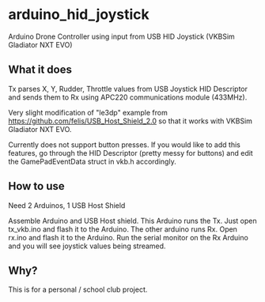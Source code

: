 # arduino_hid_joystick
Arduino Drone Controller using input from USB HID Joystick (VKBSim Gladiator NXT EVO)

## What it does
Tx parses X, Y, Rudder, Throttle values from USB Joystick HID Descriptor and sends them to Rx using APC220 communications module (433MHz).

Very slight modification of "le3dp" example from https://github.com/felis/USB_Host_Shield_2.0 so that it works with VKBSim Gladiator NXT EVO.

Currently does not support button presses. If you would like to add this features, go through the HID Descriptor (pretty messy for buttons) and edit the GamePadEventData struct in vkb.h accordingly.


## How to use
Need 2 Arduinos, 1 USB Host Shield

Assemble Arduino and USB Host shield. This Arduino runs the Tx. Just open tx_vkb.ino and flash it to the Arduino.
The other arduino runs Rx. Open rx.ino and flash it to the Arduino.
Run the serial monitor on the Rx Arduino and you will see joystick values being streamed.

## Why?
This is for a personal / school club project.
